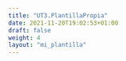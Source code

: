```yaml
---
title: "UT3.PlantillaPropia"
date: 2021-11-20T19:02:53+01:00
draft: false
weight: 4
layout: "mi_plantilla"
---
```

